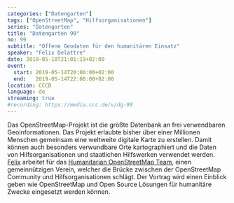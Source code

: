 ```yaml
---
categories: ["Datengarten"]
tags: ["OpenStreetMap", "Hilfsorganisationen"]
series: "Datengarten"
title: "Datengarten 99"
no: 99
subtitle: "Offene Geodaten für den humanitären Einsatz"
speaker: "Felix Delattre"
date: 2019-05-10T21:01:19+02:00
event:
  start: 2019-05-14T20:00:00+02:00
  end:   2019-05-14T22:00:00+02:00
location: CCCB
language: de 
streaming: true
#recording: https://media.ccc.de/v/dg-99
---
```

Das OpenStreetMap-Projekt ist die größte Datenbank an frei verwendbaren
Geoinformationen. Das Projekt erlaubte bisher über einer Millionen Menschen
gemeinsam eine weltweite digitale Karte zu erstellen. Damit können auch
besonders verwundbare Orte kartographiert und die Daten von Hilfsorganisationen
und staatlichen Hilfswerken verwendet werden. [Felix](https://felix.delattre.de)
arbeitet für das [Humanitarian OpenStreetMap Team](https://hotosm.org), einen
gemeinnützigen Verein, welcher die Brücke zwischen der OpenStreetMap Community
und Hilfsorganisationen schlägt. Der Vortrag wird einen Einblick geben wie
OpenStreetMap und Open Source Lösungen für humanitäre Zwecke eingesetzt werden
können.

